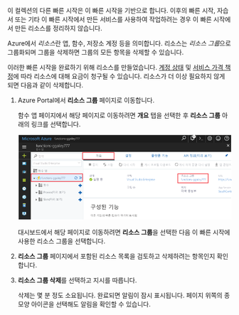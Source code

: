 이 컬렉션의 다른 빠른 시작은 이 빠른 시작을 기반으로 합니다. 이후의 빠른 시작, 자습서 또는 기타 이 빠른 시작에서 만든 서비스를 사용하여 작업하려는 경우 이 빠른 시작에서 만든 리소스를 정리하지 않습니다.

Azure에서 *리소스*란 앱, 함수, 저장소 계정 등을 의미합니다. 리소스는 *리소스 그룹*으로 그룹화되며 그룹을 삭제하면 그룹의 모든 항목을 삭제할 수 있습니다. 

이러한 빠른 시작을 완료하기 위해 리소스를 만들었습니다. [계정 상태](https://azure.microsoft.com/account/) 및 [서비스 가격 책정](https://azure.microsoft.com/pricing/)에 따라 리소스에 대해 요금이 청구될 수 있습니다. 리소스가 더 이상 필요하지 않게 되면 다음과 같이 삭제합니다.

1. Azure Portal에서 **리소스 그룹** 페이지로 이동합니다. 

   함수 앱 페이지에서 해당 페이지로 이동하려면 **개요** 탭을 선택한 후 **리소스 그룹** 아래의 링크를 선택합니다.

   ![함수 앱 페이지에서 삭제할 리소스 그룹을 선택합니다.](./media/functions-quickstart-cleanup/functions-app-delete-resource-group.png)

   대시보드에서 해당 페이지로 이동하려면 **리소스 그룹**을 선택한 다음 이 빠른 시작에 사용한 리소스 그룹을 선택합니다.

2. **리소스 그룹** 페이지에서 포함된 리소스 목록을 검토하고 삭제하려는 항목인지 확인합니다.
 
3. **리소스 그룹 삭제**를 선택하고 지시를 따릅니다.

   삭제는 몇 분 정도 소요됩니다. 완료되면 알림이 잠시 표시됩니다. 페이지 위쪽의 종 모양 아이콘을 선택해도 알림을 확인할 수 있습니다.
